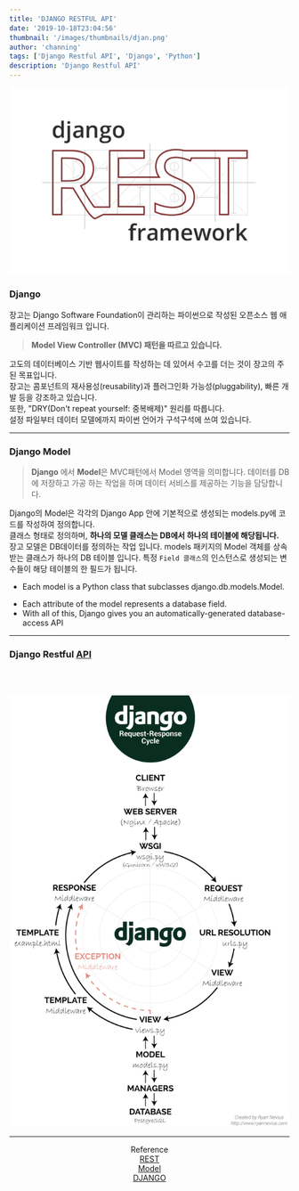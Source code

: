 ```yaml
---
title: 'DJANGO RESTFUL API'
date: '2019-10-18T23:04:56'
thumbnail: '/images/thumbnails/djan.png'
author: 'channing'
tags: ['Django Restful API', 'Django', 'Python']
description: 'Django Restful API'
---
```


![django](./djan.png)

### Django

장고는 Django Software Foundation이 관리하는 파이썬으로 작성된 오픈소스 웹 애플리케이션 프레임워크 입니다.

> <b>Model View Controller (MVC) 패턴을 따르고 있습니다.</b>

고도의 데이터베이스 기반 웹사이트를 작성하는 데 있어서 수고를 더는 것이 장고의 주된 목표입니다.<br>
장고는 콤포넌트의 재사용성(reusability)과 플러그인화 가능성(pluggability), 빠른 개발 등을 강조하고 있습니다. <br>
또한, "DRY(Don't repeat yourself: 중복배제)" 원리를 따릅니다. <br>
설정 파일부터 데이터 모델에까지 파이썬 언어가 구석구석에 쓰여 있습니다.

---

### Django Model

> **Django** 에서 **Model**은 MVC패턴에서 Model 영역을 의미합니다. 데이터를 DB에 저장하고 가공 하는 작업을 하며 데이터 서비스를 제공하는 기능을 담당합니다.

Django의 Model은 각각의 Django App 안에 기본적으로 생성되는 models.py에 코드를 작성하여 정의합니다.<br> 클래스 형태로 정의하며, <b>하나의 모델 클래스는 DB에서 하나의 테이블에 해당됩니다.</b> <br>
장고 모델은 DB데이터를 정의하는 작업 입니다.
models 패키지의 Model 객체를 상속받는 클래스가 하나의 DB 테이블 입니다.
특정 `Field 클래스`의 인스턴스로 생성되는 변수들이 해당 테이블의 한 필드가 됩니다.

- Each model is a Python class that subclasses django.db.models.Model.

* Each attribute of the model represents a database field.
* With all of this, Django gives you an automatically-generated database-access API

---

### Django Restful [API](https://channing.netlify.com/ko/blog/2019/10/22/channing/)

<br>
<br>

![django](./django.png)

<hr />

<center>

Reference <br>
[REST](https://medium.com/@BennettGarner/build-your-first-rest-api-with-django-rest-framework-e394e39a482c) <br>
[Model](https://revidream.tistory.com/18)<br>
[DJANGO](https://docs.djangoproject.com/en/2.2/topics/db/models/)<br>

</center>

